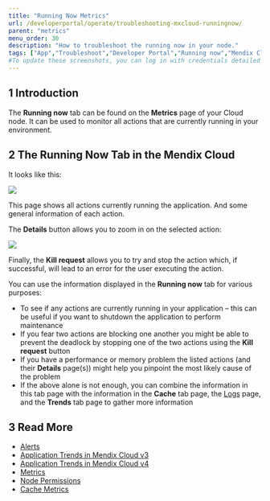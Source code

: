 ```yaml
---
title: "Running Now Metrics"
url: /developerportal/operate/troubleshooting-mxcloud-runningnow/
parent: "metrics"
menu_order: 30
description: "How to troubleshoot the running now in your node."
tags: ["App","Troubleshoot","Developer Portal","Running now","Mendix Cloud"]
#To update these screenshots, you can log in with credentials detailed in How to Update Screenshots Using Team Apps.
---
```


## 1 Introduction

The **Running now** tab can be found on the **Metrics** page of your Cloud node. It can be used to monitor all actions that are currently running in your environment.

## 2 The Running Now Tab in the Mendix Cloud

It looks like this:

![](/attachments/developerportal/operate//metrics/troubleshooting-mxcloud-runningnow/troubleshooting-mxcloud-runningnow-img1.png)

This page shows all actions currently running the application. And some general information of each action.

The **Details** button allows you to zoom in on the selected action:

![](/attachments/developerportal/operate//metrics/troubleshooting-mxcloud-runningnow/troubleshooting-mxcloud-runningnow-img2.png)

Finally, the **Kill request** allows you to try and stop the action which, if successful, will lead to an error for the user executing the action.

You can use the information displayed in the **Running now** tab for various purposes:

* To see if any actions are currently running in your application – this can be useful if you want to shutdown the application to perform maintenance
* If you fear two actions are blocking one another you might be able to prevent the deadlock by stopping one of the two actions using the **Kill request** button
* If you have a performance or memory problem the listed actions (and their **Details** page(s)) might help you pinpoint the most likely cause of the problem
* If the above alone is not enough, you can combine the information in this tab page with the information in the **Cache** tab page, the [Logs](/developerportal/operate/logs/) page, and the **Trends** tab page to gather more information

## 3 Read More

* [Alerts](/developerportal/operate/monitoring-application-health/)
* [Application Trends in Mendix Cloud v3](/developerportal/operate/trends/)
* [Application Trends in Mendix Cloud v4](/developerportal/operate/trends-v4/)
* [Metrics](/developerportal/operate/metrics/)
* [Node Permissions](/developerportal/deploy/node-permissions/)
* [Cache Metrics](/developerportal/operate/troubleshooting-mxcloud-cache/)
